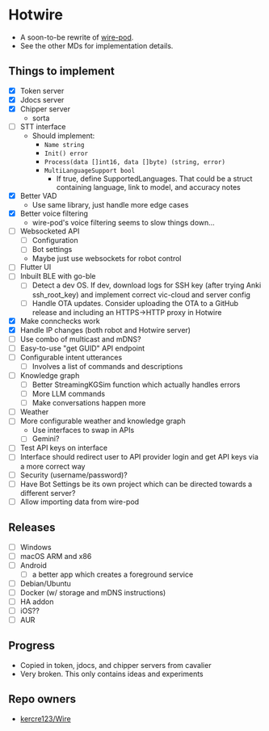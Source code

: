 # Hotwire

- A soon-to-be rewrite of [wire-pod](https://github.com/kercre123/wire-pod).
- See the other MDs for implementation details.

## Things to implement

- [x] Token server
- [x] Jdocs server
- [x] Chipper server
  - sorta
- [ ] STT interface
  - Should implement:
    - `Name string`
    - `Init() error`
    - `Process(data []int16, data []byte) (string, error)`
    - `MultiLanguageSupport bool`
       - If true, define SupportedLanguages. That could be a struct containing language, link to model, and accuracy notes
- [x] Better VAD
  - Use same library, just handle more edge cases
- [x] Better voice filtering
  - wire-pod's voice filtering seems to slow things down...
- [ ] Websocketed API
  - [ ] Configuration
  - [ ] Bot settings
  - Maybe just use websockets for robot control
- [ ] Flutter UI
- [ ] Inbuilt BLE with go-ble
  - [ ] Detect a dev OS. If dev, download logs for SSH key (after trying Anki ssh_root_key) and implement correct vic-cloud and server config
  - [ ] Handle OTA updates. Consider uploading the OTA to a GitHub release and including an HTTPS->HTTP proxy in Hotwire 
- [x] Make connchecks work
- [x] Handle IP changes (both robot and Hotwire server)
- [ ] Use combo of multicast and mDNS?
- [ ] Easy-to-use "get GUID" API endpoint
- [ ] Configurable intent utterances
  - [ ] Involves a list of commands and descriptions
- [ ] Knowledge graph
  - [ ] Better StreamingKGSim function which actually handles errors
  - [ ] More LLM commands
  - [ ] Make conversations happen more
- [ ] Weather
- [ ] More configurable weather and knowledge graph
  - Use interfaces to swap in APIs
  - [ ] Gemini?
- [ ] Test API keys on interface
- [ ] Interface should redirect user to API provider login and get API keys via a more correct way
- [ ] Security (username/password)?
- [ ] Have Bot Settings be its own project which can be directed towards a different server?
- [ ] Allow importing data from wire-pod

## Releases

- [ ] Windows
- [ ] macOS ARM and x86
- [ ] Android
  - [ ] a better app which creates a foreground service
- [ ] Debian/Ubuntu
- [ ] Docker (w/ storage and mDNS instructions)
- [ ] HA addon
- [ ] iOS??
- [ ] AUR

## Progress

- Copied in token, jdocs, and chipper servers from cavalier
- Very broken. This only contains ideas and experiments

## Repo owners

- [kercre123/Wire](https://github.com/kercre123)
